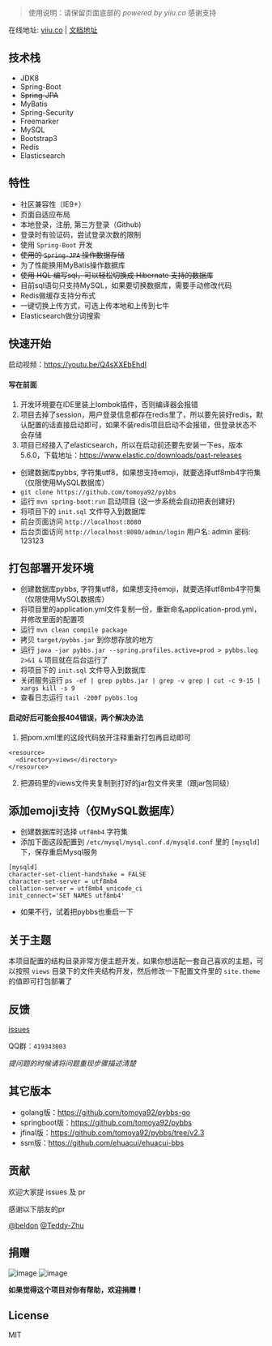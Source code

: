 > 使用说明：请保留页面底部的 *powered by yiiu.co* 感谢支持

在线地址: [yiiu.co](https://yiiu.co) | [文档地址](https://tomoya92.github.io/pybbs/#/)

## 技术栈

- JDK8
- Spring-Boot
- <del>Spring-JPA</del>
- MyBatis
- Spring-Security
- Freemarker
- MySQL
- Bootstrap3
- Redis
- Elasticsearch

## 特性

- 社区兼容性（IE9+）
- 页面自适应布局
- 本地登录，注册, 第三方登录（Github)
- 登录时有验证码，尝试登录次数的限制
- 使用 `Spring-Boot` 开发
- <del>使用的 `Spring-JPA` 操作数据存储</del>
- 为了性能换用MyBatis操作数据库
- <del>使用 HQL 编写sql，可以轻松切换成 Hibernate 支持的数据库</del>
- 目前sql语句只支持MySQL，如果要切换数据库，需要手动修改代码 
- Redis做缓存支持分布式
- 一键切换上传方式，可选上传本地和上传到七牛
- Elasticsearch做分词搜索

## 快速开始

启动视频：https://youtu.be/Q4sXXEbEhdI

#### 写在前面

1. 开发环境要在IDE里装上lombok插件，否则编译器会报错
2. 项目去掉了session，用户登录信息都存在redis里了，所以要先装好redis，默认配置的话直接启动即可，如果不装redis项目启动不会报错，但登录状态不会存储
3. 项目已经接入了elasticsearch，所以在启动前还要先安装一下es，版本5.6.0，下载地址：https://www.elastic.co/downloads/past-releases

- 创建数据库pybbs, 字符集utf8，如果想支持emoji，就要选择utf8mb4字符集（仅限使用MySQL数据库）
- `git clone https://github.com/tomoya92/pybbs`
- 运行 `mvn spring-boot:run` 启动项目 (这一步系统会自动把表创建好)
- 将项目下的 `init.sql` 文件导入到数据库
- 前台页面访问 `http://localhost:8080`
- 后台页面访问 `http://localhost:8080/admin/login` 用户名: admin 密码: 123123

## 打包部署开发环境

- 创建数据库pybbs, 字符集utf8，如果想支持emoji，就要选择utf8mb4字符集（仅限使用MySQL数据库）
- 将项目里的application.yml文件复制一份，重新命名application-prod.yml，并修改里面的配置项
- 运行 `mvn clean compile package`
- 拷贝 `target/pybbs.jar` 到你想存放的地方
- 运行 `java -jar pybbs.jar --spring.profiles.active=prod > pybbs.log 2>&1 &` 项目就在后台运行了
- 将项目下的 `init.sql` 文件导入到数据库
- 关闭服务运行 `ps -ef | grep pybbs.jar | grep -v grep | cut -c 9-15 | xargs kill -s 9`
- 查看日志运行 `tail -200f pybbs.log`

#### 启动好后可能会报404错误，两个解决办法

1. 把pom.xml里的这段代码放开注释重新打包再启动即可
```
<resource>
  <directory>views</directory>
</resource>
```
2. 把源码里的views文件夹复制到打好的jar包文件夹里（跟jar包同级）

## 添加emoji支持（仅MySQL数据库）

- 创建数据库时选择 `utf8mb4` 字符集
- 添加下面这段配置到 `/etc/mysql/mysql.conf.d/mysqld.conf` 里的 `[mysqld]` 下，保存重启Mysql服务
```
[mysqld]
character-set-client-handshake = FALSE
character-set-server = utf8mb4
collation-server = utf8mb4_unicode_ci
init_connect='SET NAMES utf8mb4'
```
- 如果不行，试着把pybbs也重启一下

## 关于主题

本项目配置的结构目录非常方便主题开发，如果你想适配一套自己喜欢的主题，可以按照 `views` 目录下的文件夹结构开发，然后修改一下配置文件里的 `site.theme` 的值即可打包部署了

## 反馈

[issues](https://github.com/tomoya92/pybbs/issues)

QQ群：`419343003`

*提问题的时候请将问题重现步骤描述清楚*

## 其它版本

- golang版：https://github.com/tomoya92/pybbs-go
- springboot版：https://github.com/tomoya92/pybbs
- jfinal版：https://github.com/tomoya92/pybbs/tree/v2.3
- ssm版：https://github.com/ehuacui/ehuacui-bbs

## 贡献

欢迎大家提 issues 及 pr 

感谢以下朋友的pr

[@beldon](https://github.com/beldon) [@Teddy-Zhu](https://github.com/Teddy-Zhu)

## 捐赠

![image](https://cloud.githubusercontent.com/assets/6915570/18000010/9283d530-6bae-11e6-8c34-cd27060b9074.png)
![image](https://cloud.githubusercontent.com/assets/6915570/17999995/7c2a4db4-6bae-11e6-891c-4b6bc4f00f4b.png)

**如果觉得这个项目对你有帮助，欢迎捐赠！**

## License

MIT
